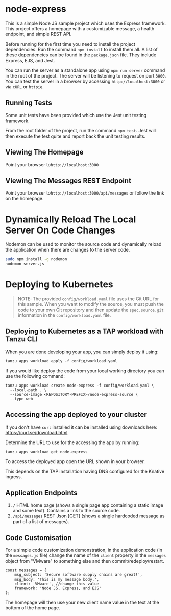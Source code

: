 # node-express

This is a simple Node JS sample project which uses the Express framework. This project offers a homepage with a customizable message, a health endpoint, and simple REST API.

Before running for the first time you need to install the project dependencies. Run the command `npm install` to install them all. A list of these dependencies can be found in the `package.json` file. They include Express, EJS, and Jest.

You can run the server as a standalone app using `npm run server` command in the root of the project. The server will be listening to request on port `3000`. You can test the server in a browser by accessing `http://localhost:3000` or via `cURL` or `httpie`.

## Running Tests

Some unit tests have been provided which use the Jest unit testing framework. 

From the root folder of the project, run the command `npm test`. Jest will then execute the test quite and report back the unit testing results.

## Viewing The Homepage

Point your browser to`http://localhost:3000`

## Viewing The Messages REST Endpoint

Point your browser to`http://localhost:3000/api/messages` or follow the link on the homepage.

# Dynamically Reload The Local Server On Code Changes

Nodemon can be used to monitor the source code and dynamically reload the application when there are changes to the server code.

```bash
sudo npm install -g nodemon
nodemon server.js
```

# Deploying to Kubernetes

> NOTE: The provided `config/workload.yaml` file uses the Git URL for this sample. When you want to modify the source, you must push the code to your own Git repository and then update the `spec.source.git` information in the `config/workload.yaml` file.

## Deploying to Kubernetes as a TAP workload with Tanzu CLI

When you are done developing your app, you can simply deploy it using:

```
tanzu apps workload apply -f config/workload.yaml
```

If you would like deploy the code from your local working directory you can use the following command:

```
tanzu apps workload create node-express -f config/workload.yaml \
  --local-path . \
  --source-image <REPOSITORY-PREFIX>/node-express-source \
  --type web
```

## Accessing the app deployed to your cluster

If you don't have `curl` installed it can be installed using downloads here: https://curl.se/download.html

Determine the URL to use for the accessing the app by running:

```
tanzu apps workload get node-express
```

To access the deployed app open the URL shown in your browser.

This depends on the TAP installation having DNS configured for the Knative ingress.


## Application Endpoints

1. `/`  HTML home page (shows a single page app containing a static image and some text). Contains a link to the source code.
1. `/api/messages` REST Json [GET] (shows a single hardcoded message as part of a list of messages).

## Code Customisation

For a simple code customization demonstration, in the application code (in the `messages.js` file) change the name of the `client` property in the `messages` object from "VMware" to something else and then commit/redeploy/restart.

```nodejs
const messages = {
    msg_subject: 'Secure software supply chains are great!',
    msg_body: 'This is my message body.',
    client: 'VMware', //change this value
    framework: 'Node JS, Express, and EJS'
};
```

The homepage will then use your new client name value in the text at the bottom of the home page.